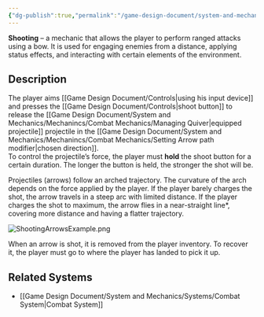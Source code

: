 ```yaml
---
{"dg-publish":true,"permalink":"/game-design-document/system-and-mechanics/mechanincs/combat-mechanics/shooting/"}
---
```


**Shooting** – a mechanic that allows the player to perform ranged attacks using a bow. It is used for engaging enemies from a distance, applying status effects, and interacting with certain elements of the environment.  
## Description
The player aims [[Game Design Document/Controls\|using his input device]] and presses the [[Game Design Document/Controls\|shoot button]] to release the [[Game Design Document/System and Mechanics/Mechanincs/Combat Mechanics/Managing Quiver\|equipped projectile]] projectile in the [[Game Design Document/System and Mechanics/Mechanincs/Combat Mechanics/Setting Arrow path modifier\|chosen direction]].  
To control the projectile’s force, the player must **hold** the shoot button for a certain duration. The longer the button is held, the stronger the shot will be.

Projectiles (arrows) follow an arched trajectory. The curvature of the arch depends on the force applied by the player. If the player barely charges the shot, the arrow travels in a steep arc with limited distance. If the player charges the shot to maximum, the arrow flies in a near-straight line*, covering more distance and having a flatter trajectory.

![ShootingArrowsExample.png](/img/user/Game%20Design%20Document/Images/ShootingArrowsExample.png)

When an arrow is shot, it is removed from the player inventory. To recover it, the player must go to where the player has landed to pick it up.
## Related Systems
- [[Game Design Document/System and Mechanics/Systems/Combat System\|Combat System]]